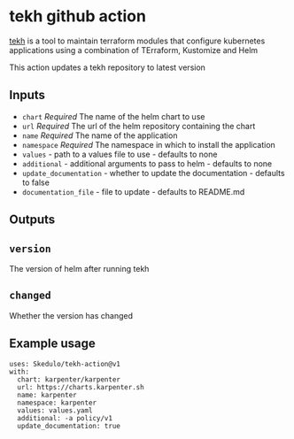 # tekh github action

[tekh](https://github.com/Skedulo/tekh) is a tool to maintain terraform modules
that configure kubernetes applications using a combination of TErraform,
Kustomize and Helm

This action updates a tekh repository to latest version

## Inputs

* `chart` *Required* The name of the helm chart to use
* `url` *Required* The url of the helm repository containing the chart
* `name` *Required* The name of the application
* `namespace` *Required* The namespace in which to install the application
* `values` - path to a values file to use - defaults to none
* `additional` - additional arguments to pass to helm - defaults to none
* `update_documentation` - whether to update the documentation - defaults to false
* `documentation_file` - file to update - defaults to README.md

## Outputs

## `version`

The version of helm after running tekh

## `changed`

Whether the version has changed

## Example usage

```
uses: Skedulo/tekh-action@v1
with:
  chart: karpenter/karpenter
  url: https://charts.karpenter.sh
  name: karpenter
  namespace: karpenter
  values: values.yaml
  additional: -a policy/v1
  update_documentation: true
```

